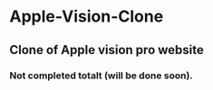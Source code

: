 # Apple-Vision-Clone
## Clone of Apple vision pro website
### Not completed totalt (will be done soon).
